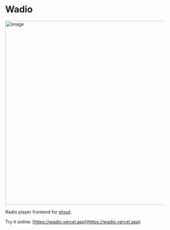 # Wadio

<img width="577" alt="image" src="https://github.com/huytd/radio/assets/613943/d507654e-3398-4379-a0ba-ce6bf650ea9d">

Radio player frontend for [shout](https://github.com/duythinht/shout).

Try it online: [https://wadio.vercel.app](https://wadio.vercel.app)
